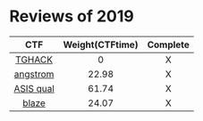 # Reviews of 2019

|          CTF          | Weight(CTFtime) | Complete |
| :-------------------: | :-------------: | :------: |
|   [TGHACK](TGHACK/)   |        0        |    X     |
| [angstrom](angstrom/) |      22.98      |    X     |
|   [ASIS qual](ASIS)   |      61.74      |    X     |
|    [blaze](blaze/)    |      24.07      |    X     |

